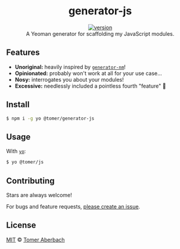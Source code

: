 <h1 align="center">
  generator-js
</h1>

<div align="center">
  <a href="https://npmjs.org/package/@tomer/generator-js">
    <img src="https://badgen.net/npm/v/@tomer/generator-js" alt="version" />
  </a>
</div>

<div align="center">
  A Yeoman generator for scaffolding my JavaScript modules.
</div>

## Features

- **Unoriginal:** heavily inspired by
  [`generator-nm`](https://github.com/sindresorhus/generator-nm)!
- **Opinionated:** probably won't work at all for your use case...
- **Nosy:** interrogates you about your modules!
- **Excessive:** needlessly included a pointless fourth "feature" :shrug:

## Install

```sh
$ npm i -g yo @tomer/generator-js
```

## Usage

With [`yo`](https://github.com/yeoman/yo):

```sh
$ yo @tomer/js
```

## Contributing

Stars are always welcome!

For bugs and feature requests,
[please create an issue](https://github.com/TomerAberbach/generator-js/issues/new).

## License

[MIT](https://github.com/TomerAberbach/generator-js/blob/main/license) ©
[Tomer Aberbach](https://github.com/TomerAberbach)

